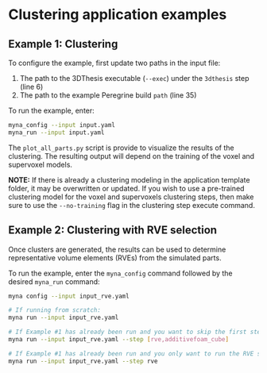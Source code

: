 # Clustering application examples

## Example 1: Clustering

To configure the example, first update two paths in the input file:

1. The path to the 3DThesis executable (`--exec`) under the `3dthesis` step (line 6)
2. The path to the example Peregrine build `path` (line 35)

To run the example, enter:

```bash
myna_config --input input.yaml
myna_run --input input.yaml
```

The `plot_all_parts.py` script is provide to visualize the results of the clustering.
The resulting output will depend on the training of the voxel and supervoxel models.

**NOTE:** If there is already a clustering modeling in the application
template folder, it may be overwritten or updated. If you wish to use
a pre-trained clustering model for the voxel and supervoxels clustering
steps, then make sure to use the `--no-training` flag in the clustering
step execute command.

## Example 2: Clustering with RVE selection

Once clusters are generated, the results can be used to determine representative
volume elements (RVEs) from the simulated parts.

To run the example, enter the `myna_config` command followed by the desired `myna_run`
command:

```bash
myna config --input input_rve.yaml

# If running from scratch:
myna run --input input_rve.yaml

# If Example #1 has already been run and you want to skip the first steps:
myna run --input input_rve.yaml --step [rve,additivefoam_cube]

# If Example #1 has already been run and you only want to run the RVE selection:
myna run --input input_rve.yaml --step rve
```
